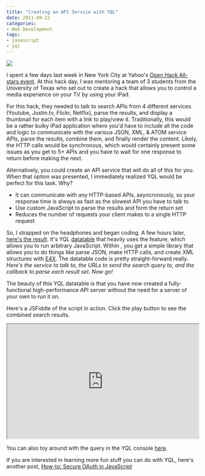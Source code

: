 ```yaml
---
title: "Creating an API Service with YQL"
date: 2011-09-22
categories:
- Web Development
tags:
- javascript
- yql
---
```

![](http://l.yimg.com/a/i/ydn/features/yql-ins-up-del.gif)

I spent a few days last week in New York City at Yahoo's [Open Hack All-stars event](http://developer.yahoo.com/blogs/ydn/posts/2011/09/yahoo-open-hack-all-stars-in-new-york-city/). At this hack day, I was mentoring a team of 3 students from the University of Texas who set out to create a hack that allows you to control a media experience on your TV by using your iPad.

<!-- more -->

For this hack, they needed to talk to search APIs from 4 different services (Youtube, Justin.tv, Flickr, Netflix), parse the results, and display a thumbnail for each item with a link to play/view it.  Traditionally, this would be a rather bulky iPad application where you'd have to include all the code and logic to communicate with the various JSON, XML, & ATOM service APIs, parse the results, combine them, and finally render the content.  Likely, the HTTP calls would be synchronous, which would certainly present some issues as you get to 5+ APIs and you have to wait for one response to return before making the next.

Alternatively, you could create an API service that will do all of this for you.  When that option was presented, I immediately realized YQL would be perfect for this task.  Why?<br />
<ul>
<li>It can communicate with any HTTP-based APIs, asyncronously, so your response time is always as fast as the slowest API you have to talk to</li>
<li>Use custom JavaScript to parse the results and form the return set</li>
<li>Reduces the number of requests your client makes to a single HTTP request</li>
</ul>

So, I strapped on the headphones and began coding. A few hours later, [here's the result](http://derek.github.com/sandbox/hackallstars/mediasearch.xml). It's YQL [datatable](http://developer.yahoo.com/yql/guide/yql-opentables-chapter.html) that heavily uses the <execute> feature, which allows you to run arbitrary JavaScript. Within <execute>, you get a simple library that allows you to do things like parse JSON, make HTTP calls, and create XML structures with [E4X](http://en.wikipedia.org/wiki/ECMAScript_for_XML). The datatable code is pretty straight-forward really. _Here's the service to talk to, the URLs to send the search query to, and the callback to parse each result set. Now go!_

The beauty of this YQL datatable is that you have now created a fully-functional high-performance API server without the need for a server of your own to run it on.

Here's a JSFiddle of the script in action.  Click the play button to see the combined search results.

<iframe style="width: 100%; height: 300px" src="http://jsfiddle.net/9S3UK/embedded/"></iframe>

You can also toy around with the query in the YQL console <a href="http://y.ahoo.it/lDld8">here</a>.

If you are interested in learning more fun stuff you can do with YQL, here's another post, [How-to: Secure OAuth in JavaScript](http://derek.io/blog/2010/how-to-secure-oauth-in-javascript/)
